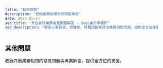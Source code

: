 ```yaml
---
title: "其他問題"
description: "其他業務相關常見問題解答"
date: 2024-05-24
seo_title: "其他會計業務常見問題解答 - Hugo會計事務所"
seo_description: "解答人事薪資、勞健保、財務規劃等其他業務相關問題，提供全方位專業建議，滿足企業多元需求。立即查看 https://hugo-accounting.com/faq/others/"
---
```


## 其他問題

收錄其他業務相關的常見問題與專業解答，提供全方位的支援。